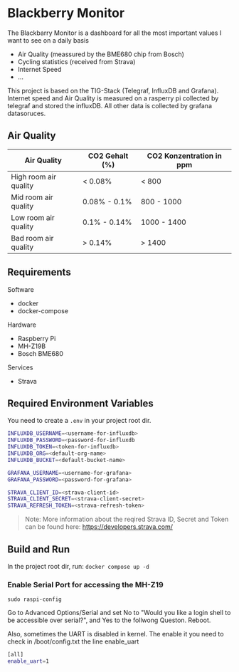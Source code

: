# Blackberry Monitor

The Blackbarry Monitor is a dashboard for all the most important values I want to see on a daily basis

* Air Quality (meassured by the BME680 chip from Bosch)
* Cycling statistics (received from Strava)
* Internet Speed
* ...

This project is based on the TIG-Stack (Telegraf, InfluxDB and Grafana). Internet speed and Air Quality is measured on a rasperry pi collected by telegraf and stored the influxDB. All other data is collected by grafana datasoruces.

## Air Quality

| Air Quality | CO2 Gehalt (%) | CO2 Konzentration in ppm |
| --- | --- | --- |
| High room air quality | < 0.08% | < 800 |
| Mid room air quality  | 0.08% - 0.1% | 800 - 1000 |
| Low room air quality  | 0.1% - 0.14% | 1000 - 1400 |
| Bad room air quality  | > 0.14% | > 1400 |

## Requirements

Software

* docker
* docker-compose

Hardware

* Raspberry Pi
* MH-Z19B
* Bosch BME680

Services

* Strava

## Required Environment Variables

You need to create a `.env` in your project root dir.

```bash
INFLUXDB_USERNAME=<username-for-influxdb>
INFLUXDB_PASSWORD=<password-for-influxdb
INFLUXDB_TOKEN=<token-for-influxdb>
INFLUXDB_ORG=<default-org-name>
INFLUXDB_BUCKET=<default-bucket-name>

GRAFANA_USERNAME=<username-for-grafana>
GRAFANA_PASSWORD=<password-for-grafana>

STRAVA_CLIENT_ID=<strava-client-id>
STRAVA_CLIENT_SECRET=<strava-client-secret>
STRAVA_REFRESH_TOKEN=<strava-refresh-token>
```

> Note: More information about the reqired Strava ID, Secret and Token can be found here: <https://developers.strava.com/>

## Build and Run

In the project root dir, run:
```docker compose up -d```

### Enable Serial Port for accessing the MH-Z19

```sudo raspi-config```

Go to Advanced Options/Serial and set No to "Would you like a login shell to be accessible over serial?", and Yes to the follwong Queston. Reboot.

Also, sometimes the UART is disabled in kernel. The enable it you need to check in /boot/config.txt the line enable_uart

```bash
[all]
enable_uart=1
```
